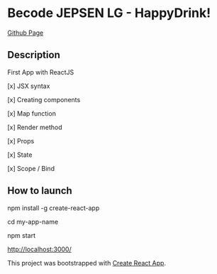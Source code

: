 # Becode  JEPSEN LG - HappyDrink!

[Github Page](https://raigyo.github.io/happydrink/)

## Description

First App with ReactJS

[x] JSX syntax

[x] Creating components

[x] Map function

[x] Render method

[x] Props

[x] State

[x] Scope / Bind

## How to launch

npm install -g create-react-app

cd my-app-name

npm start

[http://localhost:3000/](http://localhost:3000/)

This project was bootstrapped with [Create React App](https://github.com/facebook/create-react-app).
